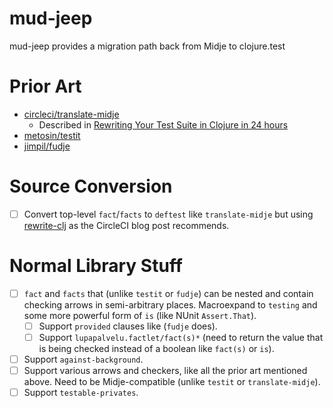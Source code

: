 # mud-jeep

mud-jeep provides a migration path back from Midje to clojure.test

# Prior Art

* [circleci/translate-midje](https://github.com/circleci/translate-midje)
    - Described in [Rewriting Your Test Suite in Clojure in 24 hours](https://circleci.com/blog/rewriting-your-test-suite-in-clojure-in-24-hours/)
* [metosin/testit](https://github.com/metosin/testit)
* [jimpil/fudje](https://github.com/jimpil/fudje)

# Source Conversion

* [ ] Convert top-level `fact`/`facts` to `deftest` like `translate-midje` but using
      [rewrite-clj](https://github.com/xsc/rewrite-clj) as the CircleCI blog post recommends.

# Normal Library Stuff

* [ ] `fact` and `facts` that (unlike `testit` or `fudje`) can be nested and contain checking arrows in semi-arbitrary
      places. Macroexpand to `testing` and some more powerful form of `is` (like NUnit `Assert.That`).
    - [ ] Support `provided` clauses like (`fudje` does).
    - [ ] Support `lupapalvelu.factlet/fact(s)*` (need to return the value that is being checked instead of a boolean
          like `fact(s)` or `is`).
* [ ] Support `against-background`.
* [ ] Support various arrows and checkers, like all the prior art mentioned above. Need to be Midje-compatible (unlike
      `testit` or `translate-midje`).
* [ ] Support `testable-privates`.
